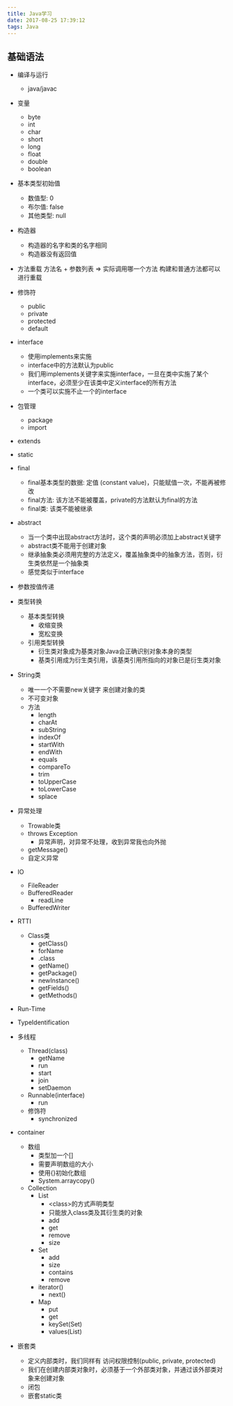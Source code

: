 ```yaml
---
title: Java学习
date: 2017-08-25 17:39:12
tags: Java
---
```


## 基础语法

- 编译与运行
    + java/javac
    
- 变量
    + byte 
    + int 
    + char 
    + short 
    + long 
    + float 
    + double 
    + boolean

- 基本类型初始值
    + 数值型: 0
    + 布尔值: false
    + 其他类型: null
    
- 构造器
    + 构造器的名字和类的名字相同
    + 构造器没有返回值
    
- 方法重载
    方法名 + 参数列表 => 实际调用哪一个方法
    构建和普通方法都可以进行重载

- 修饰符
    + public
    + private
    + protected
    + default
    
- interface 
    + 使用implements来实施
    + interface中的方法默认为public
    + 我们用implements关键字来实施interface，一旦在类中实施了某个interface，必须至少在该类中定义interface的所有方法
    + 一个类可以实施不止一个的interface

- 包管理
    + package 
    + import

- extends

- static
- final
    + final基本类型的数据: 定值 (constant value)，只能赋值一次，不能再被修改
    + final方法: 该方法不能被覆盖，private的方法默认为final的方法
    + final类: 该类不能被继承

- abstract
    + 当一个类中出现abstract方法时，这个类的声明必须加上abstract关键字
    + abstract类不能用于创建对象
    + 继承抽象类必须用完整的方法定义，覆盖抽象类中的抽象方法，否则，衍生类依然是一个抽象类
    + 感觉类似于interface

- 参数按值传递

- 类型转换
    + 基本类型转换
        * 收缩变换
        * 宽松变换
    + 引用类型转换
        * 衍生类对象成为基类对象Java会正确识别对象本身的类型
        * 基类引用成为衍生类引用，该基类引用所指向的对象已是衍生类对象

- String类
    + 唯一一个不需要new关键字 来创建对象的类
    + 不可变对象
    + 方法
        * length
        * charAt
        * subString
        * indexOf
        * startWith
        * endWith
        * equals
        * compareTo
        * trim
        * toUpperCase
        * toLowerCase
        * splace

- 异常处理
    + Trowable类
    + throws Exception 
        * 异常声明，对异常不处理，收到异常我也向外抛
    + getMessage()
    + 自定义异常

- IO
    + FileReader
    + BufferedReader
        * readLine
    + BufferedWriter

- RTTI
    + Class类
        * getClass()
        * forName
        * .class
        * getName()
        * getPackage()
        * newInstance()
        * getFields()
        * getMethods()
- Run-Time 
- TypeIdentification

- 多线程
    + Thread(class)
        * getName
        * run
        * start
        * join
        * setDaemon
    + Runnable(interface)
        * run
    + 修饰符
        * synchronized

- container
    + 数组
        * 类型加一个\[\]
        * 需要声明数组的大小
        * 使用{}初始化数组
        * System.arraycopy()
    + Collection
        * List
            - <class\>的方式声明类型
            - 只能放入class类及其衍生类的对象
            - add
            - get
            - remove
            - size
        * Set
            - add
            - size
            - contains
            - remove
        * iterator()
            - next()
        * Map
            - put
            - get
            - keySet(Set)
            - values(List)

- 嵌套类
    + 定义内部类时，我们同样有 访问权限控制(public, private, protected)
    + 我们在创建内部类对象时，必须基于一个外部类对象，并通过该外部类对象来创建对象
    + 闭包
    + 嵌套static类
    
